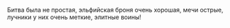Битва была не простая, эльфийская броня очень хорошая, мечи острые, лучники у них очень меткие, элитные воины!

